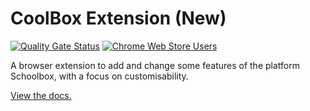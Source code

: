 # CoolBox Extension (New)

[![Quality Gate Status](https://sonarcloud.io/api/project_badges/measure?project=T0RNATO_coolbox_extension_new&metric=alert_status)](https://sonarcloud.io/summary/new_code?id=T0RNATO_coolbox_extension_new)
[![Chrome Web Store Users](https://img.shields.io/chrome-web-store/users/kjaoemamgcopdbdpenkanjinaodmihpo)](https://chrome.google.com/webstore/detail/coolbox/kjaoemamgcopdbdpenkanjinaodmihpo)

A browser extension to add and change some features of the platform Schoolbox, with a focus on customisability.

[View the docs.](https://coolbox.lol)

